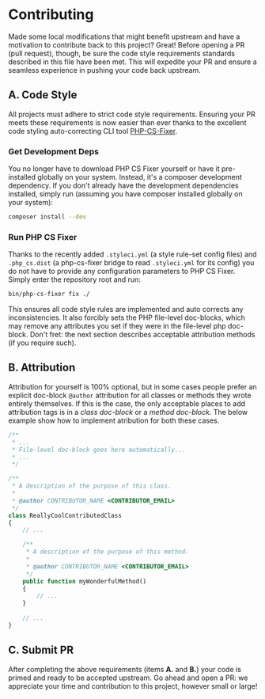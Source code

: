 
# Contributing

Made some local modifications that might benefit upstream and have a
motivation to contribute back to this project? Great! Before opening a
PR (pull request), though, be sure the code style requirements standards
described in this file have been met. This will expedite your PR and
ensure a seamless experience in pushing your code back upstream.

## A. Code Style

All projects must adhere to strict code style requirements. Ensuring
your PR meets these requirements is now easier than ever thanks to 
the excellent code styling auto-correcting CLI tool
[PHP-CS-Fixer](https://github.com/FriendsOfPHP/PHP-CS-Fixer).

### Get Development Deps

You no longer have to download PHP CS Fixer yourself or have it pre-
installed globally on your system. Instead, it's a composer development
dependency. If you don't already have the development dependencies
installed, simply run (assuming you have composer installed globally on
your system):

```bash
composer install --dev
```

### Run PHP CS Fixer

Thanks to the recently added `.styleci.yml` (a style rule-set config
files) and `.php_cs.dist` (a php-cs-fixer bridge to read `.styleci.yml`
for its config) you do not have to provide any configuration parameters
to PHP CS Fixer. Simply enter the repository root and run:

```bash
bin/php-cs-fixer fix ./
```

This ensures all code style rules are implemented and auto corrects any
inconsistencies. It also forcibly sets the PHP file-level doc-blocks,
which may remove any attributes you set if they were in the file-level
php doc-block. Don't fret: the next section describes acceptable 
attribution methods (if you require such).

## B. Attribution

Attribution for yourself is 100% optional, but in some cases people
prefer an explicit doc-block `@author` attribution for all classes or
methods they wrote entirely themselves. If this is the case, the only
acceptable places to add attribution tags is in a *class doc-block* or 
a *method doc-block*. The below example show how to implement atribution
for both these cases.

```php
/**
 * ...
 * File-level doc-block goes here automatically...
 * ...
 */

/**
 * A description of the purpose of this class.
 *
 * @author CONTRIBUTOR_NAME <CONTRIBUTOR_EMAIL>
 */
class ReallyCoolContributedClass
{
    // ...

    /**
     * A description of the purpose of this method.
     *
     * @author CONTRIBUTOR_NAME <CONTRIBUTOR_EMAIL>
     */
    public function myWonderfulMethod()
    {
        // ...
    }
    
    // ...
}
```

## C. Submit PR

After completing the above requirements (items **A.** and **B.**) your
code is primed and ready to be accepted upstream. Go ahead and open a
PR: we appreciate your time and contribution to this project, however
small or large!